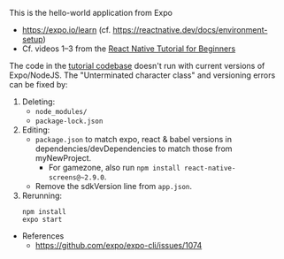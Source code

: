 This is the hello-world application from Expo

- <https://expo.io/learn> (cf. <https://reactnative.dev/docs/environment-setup>)
- Cf. videos 1&ndash;3 from the 
[React Native Tutorial for Beginners](https://www.youtube.com/playlist?list=PL4cUxeGkcC9ixPU-QkScoRBVxtPPzVjrQ)

The code in the 
[tutorial codebase](https://github.com/iamshaunjp/react-native-tutorial) 
doesn't run with current versions of Expo/NodeJS. The "Unterminated character 
class" and versioning errors can be fixed by:
1. Deleting:
    - `node_modules/`
    - `package-lock.json`
2. Editing:
    - `package.json` to match expo, react & babel versions in 
        dependencies/devDependencies to match those from myNewProject.
        - For gamezone, also run `npm install react-native-screens@~2.9.0`.                    
    - Remove the sdkVersion line from `app.json`.
3. Rerunning:
    ```
    npm install
    expo start
    ```
- References 
    - <https://github.com/expo/expo-cli/issues/1074>